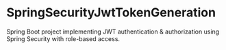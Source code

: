 # SpringSecurityJwtTokenGeneration
Spring Boot project implementing JWT authentication &amp; authorization using Spring Security with role-based access.
